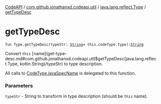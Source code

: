 [CodeAPI](../../index.md) / [com.github.jonathanxd.codeapi.util](../index.md) / [java.lang.reflect.Type](index.md) / [getTypeDesc](.)

# getTypeDesc

`fun Type.getTypeDesc(typeStr: `[`String`](https://kotlinlang.org/api/latest/jvm/stdlib/kotlin/-string/index.html)` = this.codeType.type): `[`String`](https://kotlinlang.org/api/latest/jvm/stdlib/kotlin/-string/index.html)

Convert `this` [name](get-type-desc.md#com.github.jonathanxd.codeapi.util$getTypeDesc(java.lang.reflect.Type, kotlin.String)/typeStr) to type description.

All calls to [CodeType.javaSpecName](../../com.github.jonathanxd.codeapi.type/-code-type/java-spec-name.md) is delegated to this function.

### Parameters

`typeStr` - String to transform in type description (should be `this` name).